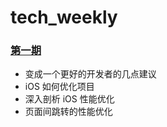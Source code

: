 # tech_weekly

### [第一期](https://github.com/GoldenRocking/tech_weekly/tree/master/第一期/第一期周报.md)

* 变成一个更好的开发者的几点建议
* iOS 如何优化项目
* 深入剖析 iOS 性能优化
* 页面间跳转的性能优化
